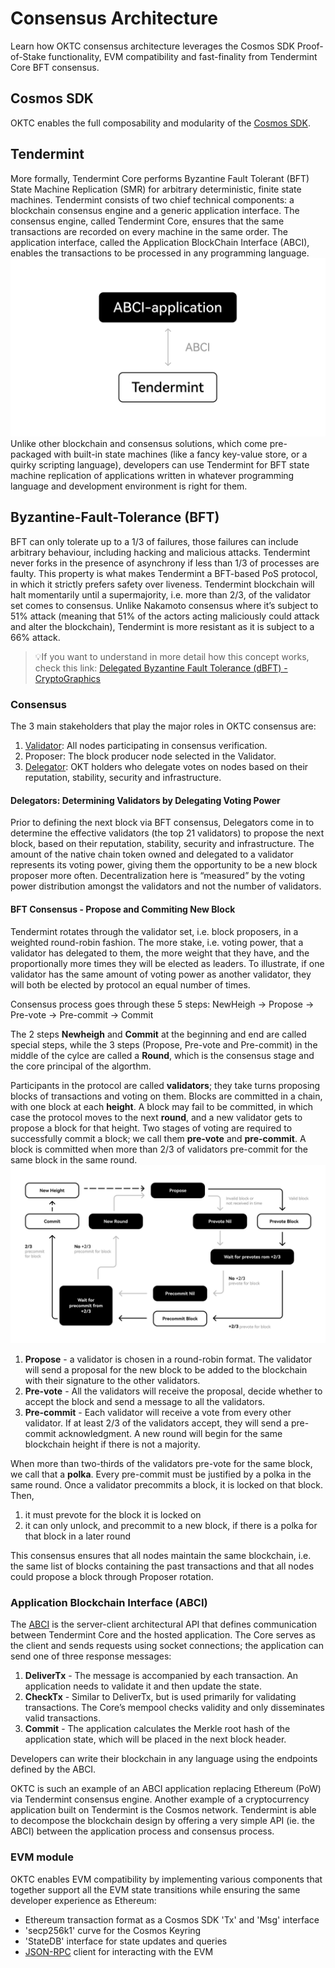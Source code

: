 # Consensus Architecture

Learn how OKTC consensus architecture leverages the Cosmos SDK Proof-of-Stake functionality, EVM compatibility and fast-finality from Tendermint Core BFT consensus.

## Cosmos SDK
OKTC enables the full composability and modularity of the [Cosmos SDK](http://docs.cosmos.network/ "Cosmos SDK").

## Tendermint
More formally, Tendermint Core performs Byzantine Fault Tolerant (BFT) State Machine Replication (SMR) for arbitrary deterministic, finite state machines.
Tendermint consists of two chief technical components: a blockchain consensus engine and a generic application interface. The consensus engine, called Tendermint Core, ensures that the same transactions are recorded on every machine in the same order. The application interface, called the Application BlockChain Interface (ABCI), enables the transactions to be processed in any programming language. 
![](./img/abci1.png)
Unlike other blockchain and consensus solutions, which come pre-packaged with built-in state machines (like a fancy key-value store, or a quirky scripting language), developers can use Tendermint for BFT state machine replication of applications written in whatever programming language and development environment is right for them.
## Byzantine-Fault-Tolerance (BFT)
BFT can only tolerate up to a 1/3 of failures, those failures can include arbitrary behaviour, including hacking and malicious attacks. Tendermint never forks in the presence of asynchrony if less than 1/3 of  processes are faulty. This property is what makes Tendermint a BFT-based PoS protocol, in which it strictly prefers safety over  liveness. Tendermint blockchain will halt momentarily until a supermajority, i.e. more than 2/3, of the validator set comes to consensus.
Unlike Nakamoto consensus where it’s subject to 51% attack (meaning that 51% of the actors acting maliciously could attack and alter the blockchain), Tendermint is more resistant as it is subject to a 66% attack.

>💡If you want to understand in more detail how this concept works, check this link: [Delegated Byzantine Fault Tolerance (dBFT) - CryptoGraphics](https://cryptographics.info/cryptographics/blockchain/consensus-mechanisms/delegated-byzantine-fault-tolerance-dbft/ "Delegated Byzantine Fault Tolerance (dBFT) - CryptoGraphics") 

### Consensus
The 3 main stakeholders that play the major roles in OKTC consensus are:
1. [Validator](/dev/core-concepts/validator/validators-overview.html#introduction "Validator"): All nodes participating in consensus verification. 
2. Proposer: The block producer node selected in the Validator.
3. [Delegator](/dev/core-concepts/delegator/delegators-overview.html "Delegator"): OKT holders who delegate votes on nodes based on their reputation, stability, security and infrastructure.

#### Delegators: Determining Validators by Delegating Voting Power
Prior to defining the next block via BFT consensus, Delegators come in to determine the effective validators (the top 21 validators) to propose the next block, based on their reputation, stability, security and infrastructure. The amount of the native chain token owned and delegated to a validator represents its voting power, giving them the opportunity to be a new block proposer more often. Decentralization here is “measured” by the voting power distribution amongst the validators and not the number of validators.

#### BFT Consensus - Propose and Commiting New Block
Tendermint rotates through the validator set, i.e. block proposers, in a weighted round-robin fashion. The more stake, i.e. voting power, that a validator has delegated to them, the more weight that they have, and the proportionally more times they will be elected as leaders. To illustrate, if one validator has the same amount of voting power as another validator, they will both be elected by protocol an equal number of times.

Consensus process goes through these 5 steps: NewHeigh -> Propose -> Pre-vote -> Pre-commit -> Commit

The 2 steps **Newheigh** and **Commit** at the beginning and end are called special steps, while the 3 steps (Propose, Pre-vote and Pre-commit) in the middle of the cylce are called a **Round**, which is the consensus stage and the core principal of the algorthm. 

Participants in the protocol are called **validators**; they take turns proposing blocks of transactions and voting on them. Blocks are committed in a chain, with one block at each **height**. A block may fail to be committed, in which case the protocol moves to the next **round**, and a new validator gets to propose a block for that height. Two stages of voting are required to successfully commit a block; we call them **pre-vote** and **pre-commit**. A block is committed when more than 2/3 of validators pre-commit for the same block in the same round.
![](./img/cs1.png)
1. **Propose** - a validator is chosen in a round-robin format. The validator will send a proposal for the new block to be added to the blockchain with their signature to the other validators.
2. **Pre-vote** - All the validators will receive the proposal, decide whether to accept the block and send a message to all the validators.
3. **Pre-commit** -  Each validator will receive a vote from every other validator. If at least 2/3 of the validators accept, they will send a pre-commit acknowledgment. A new round will begin for the same blockchain height if there is not a majority.

When more than two-thirds of the validators pre-vote for the same block, we call that a **polka**. Every pre-commit must be justified by a polka in the same round.
Once a validator precommits a block, it is locked on that block. Then, 
1. it must prevote for the block it is locked on 
2. it can only unlock, and precommit to a new block, if there is a polka for that block in a later round

This consensus ensures that all nodes maintain the same blockchain, i.e. the same list of blocks containing the past transactions and that all nodes could propose a block through Proposer rotation.

### Application Blockchain Interface (ABCI)
The [ABCI](https://github.com/tendermint/abci "ABCI") is the server-client architectural API that defines communication between Tendermint Core and the hosted application. The Core serves as the client and sends requests using socket connections; the application can send one of three response messages:

1. **DeliverTx** - The message is accompanied by each transaction. An application needs to validate it and then update the state. 
2. **CheckTx** - Similar to DeliverTx, but is used primarily for validating transactions. The Core’s mempool checks validity and only disseminates valid transactions. 
3. **Commit** - The application calculates the Merkle root hash of the application state, which will be placed in the next block header.

Developers can write their blockchain in any language using the endpoints defined by the ABCI.

OKTC is such an example of an ABCI application replacing Ethereum (PoW) via Tendermint consensus engine. Another example of a cryptocurrency application built on Tendermint is the Cosmos network. Tendermint is able to decompose the blockchain design by offering a very simple API (ie. the ABCI) between the application process and consensus process.

### EVM module
OKTC enables EVM compatibility by implementing various components that together support all the EVM state transitions while ensuring the same developer experience as Ethereum:
- Ethereum transaction format as a Cosmos SDK 'Tx' and 'Msg' interface
- 'secp256k1' curve for the Cosmos Keyring
- 'StateDB' interface for state updates and queries
- [JSON-RPC](/dev/api/oktc-api/json-rpc-api.html "JSON-RPC") client for interacting with the EVM
